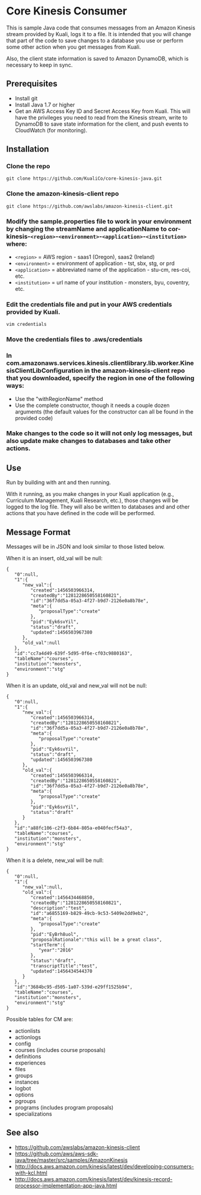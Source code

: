 # Core Kinesis Consumer

This is sample Java code that consumes messages from an Amazon Kinesis stream provided by Kuali, logs it to a file.  It is intended that you will change that part of the code to save changes to a database you use or perform some other action when you get messages from Kuali.

Also, the client state information is saved to Amazon DynamoDB, which is necessary to keep in sync.  

## Prerequisites

- Install git
- Install Java 1.7 or higher
- Get an AWS Access Key ID and Secret Access Key from Kuali.  This will have the privileges you need to read from the Kinesis stream, write to DynamoDB to save state information for the client, and push events to CloudWatch (for monitoring).

## Installation

### Clone the repo
```
git clone https://github.com/KualiCo/core-kinesis-java.git
```

### Clone the amazon-kinesis-client repo
```
git clone https://github.com/awslabs/amazon-kinesis-client.git
```

### Modify the sample.properties file to work in your environment by changing the streamName and applicationName to cor-kinesis-`<region>`-`<environment>`-`<application>`-`<institution>` where:
   * `<region>` = AWS region - saas1 (Oregon), saas2 (Ireland)
   * `<environment>` = environment of application - tst, sbx, stg, or prd
   * `<application>` = abbreviated name of the application - stu-cm, res-coi, etc.
   * `<institution>` = url name of your institution - monsters, byu, coventry, etc.

### Edit the credentials file and put in your AWS credentials provided by Kuali.  
```
vim credentials
```
### Move the credentials files to .aws/credentials

### In com.amazonaws.services.kinesis.clientlibrary.lib.worker.KinesisClientLibConfiguration in the amazon-kinesis-client repo that you downloaded, specify the region in one of the following ways:
   * Use the "withRegionName" method
   * Use the complete constructor, though it needs a couple dozen arguments (the default values for the constructor can all be found in the provided code)

### Make changes to the code so it will not only log messages, but also update make changes to databases and take other actions.

## Use

Run by building with ant and then running.

With it running, as you make changes in your Kuali application (e.g., Curriculum Management, Kuali Research, etc.), those changes will be logged to the log file.  They will also be written to databases and and other actions that you have defined in the code will be performed.

## Message Format

Messages will be in JSON and look similar to those listed below.

When it is an insert, old_val will be null:

```
{  
   "0":null,
   "1":{  
      "new_val":{  
         "created":1456503966314,
         "createdBy":"1281228650558160821",
         "id":"36f7dd5a-05a3-4f27-b9d7-2126e0a8b78e",
         "meta":{  
            "proposalType":"create"
         },
         "pid":"Eyk6svYil",
         "status":"draft",
         "updated":1456503967380
      },
      "old_val":null
   },
   "id":"cc7a4d49-639f-5d95-0f6e-cf03c9880163",
   "tableName":"courses",
   "institution":"monsters",
   "environment":"stg"
}
```

When it is an update, old_val and new_val will not be null:

```
{  
   "0":null,
   "1":{  
      "new_val":{  
         "created":1456503966314,
         "createdBy":"1281228650558160821",
         "id":"36f7dd5a-05a3-4f27-b9d7-2126e0a8b78e",
         "meta":{  
            "proposalType":"create"
         },
         "pid":"Eyk6svYil",
         "status":"draft",
         "updated":1456503967380
      },
      "old_val":{  
         "created":1456503966314,
         "createdBy":"1281228650558160821",
         "id":"36f7dd5a-05a3-4f27-b9d7-2126e0a8b78e",
         "meta":{  
            "proposalType":"create"
         },
         "pid":"Eyk6svYil",
         "status":"draft"
      }
   },
   "id":"a88fc106-c2f3-6b84-805a-e040fecf54a3",
   "tableName":"courses",
   "institution":"monsters",
   "environment":"stg"
}
```

When it is a delete, new_val will be null:

```
{  
   "0":null,
   "1":{  
      "new_val":null,
      "old_val":{  
         "created":1456434468850,
         "createdBy":"1281228650558160821",
         "description":"test",
         "id":"a6855169-b829-49cb-9c53-5409e2dd9eb2",
         "meta":{  
            "proposalType":"create"
         },
         "pid":"EyBrh8uol",
         "proposalRationale":"this will be a great class",
         "startTerm":{  
            "year":"2016"
         },
         "status":"draft",
         "transcriptTitle":"test",
         "updated":1456434544370
      }
   },
   "id":"3684bc95-d505-1a07-539d-e29ff1525b94",
   "tableName":"courses",
   "institution":"monsters",
   "environment":"stg"
}
```

Possible tables for CM are:
- actionlists
- actionlogs
- config
- courses (includes course proposals)
- definitions
- experiences
- files
- groups
- instances
- logbot
- options
- pgroups
- programs (includes program proposals)
- specializations

## See also

* https://github.com/awslabs/amazon-kinesis-client
* https://github.com/aws/aws-sdk-java/tree/master/src/samples/AmazonKinesis
* http://docs.aws.amazon.com/kinesis/latest/dev/developing-consumers-with-kcl.html
* http://docs.aws.amazon.com/kinesis/latest/dev/kinesis-record-processor-implementation-app-java.html
